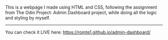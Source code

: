 This is a webpage I made using HTML and CSS, following the assignment from The Odin Project: Admin Dashboard project, while doing all the logic and styling by myself.


<hr>

You can check it LIVE here: https://romte1.github.io/admin-dashboard/